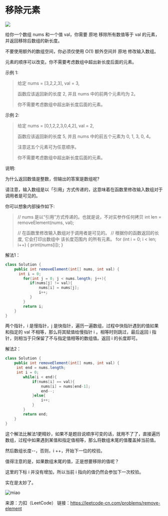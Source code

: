 # 移除元素

![](https://pkq-blog-img.oss-cn-hangzhou.aliyuncs.com/wallhaven-vgrx6m_1920x1080.png)

给你一个数组 nums 和一个值 val，你需要 原地 移除所有数值等于 val 的元素，并返回移除后数组的新长度。

不要使用额外的数组空间，你必须仅使用 O(1) 额外空间并 原地 修改输入数组。

元素的顺序可以改变。你不需要考虑数组中超出新长度后面的元素。

 

示例 1:

> 给定 nums = [3,2,2,3], val = 3,
>
> 函数应该返回新的长度 2, 并且 nums 中的前两个元素均为 2。
>
> 你不需要考虑数组中超出新长度后面的元素。

示例 2:

> 给定 nums = [0,1,2,2,3,0,4,2], val = 2,
>
> 函数应该返回新的长度 5, 并且 nums 中的前五个元素为 0, 1, 3, 0, 4。
>
> 注意这五个元素可为任意顺序。
>
> 你不需要考虑数组中超出新长度后面的元素。


说明:

为什么返回数值是整数，但输出的答案是数组呢?

请注意，输入数组是以「引用」方式传递的，这意味着在函数里修改输入数组对于调用者是可见的。

你可以想象内部操作如下:

> // nums 是以“引用”方式传递的。也就是说，不对实参作任何拷贝
> int len = removeElement(nums, val);
>
> // 在函数里修改输入数组对于调用者是可见的。
> // 根据你的函数返回的长度, 它会打印出数组中 该长度范围内 的所有元素。
> for (int i = 0; i < len; i++) {
>     print(nums[i]);
> }







解法1：

```java
class Solution {
    public int removeElement(int[] nums, int val) {
      int i = 0;
        for(int j = 0; j < nums.length; j++){
           if(nums[j] != val){
               nums[i] = nums[j];
               i++;
           }
        }
        return i;
    }
}
```

两个指针，i 是慢指针，j 是快指针，遍历一遍数组，过程中快指针遇到的值如果和指定的 val 不相等，那么将其赋值给慢指针 i 。相等时则跳过，最后返回 i 指针，则相当于只保留了不与指定值相等的数组值。返回 i 的长度即可。



解法2：

```java
class Solution {
    public int removeElement(int[] nums, int val) {
     int end = nums.length;
     int i = 0;
        while(i < end){
            if(nums[i] == val){
                nums[i] = nums[end-1];
                end--;
            }else{
                i++;
            }
        }
        return end;
    }
}
```

这个解法比解法1更精妙，如果不是题目说顺序可变的话，就用不了了，直接遍历数组，过程中如果遇到某值和指定值相等，那么将数组末尾的值覆盖掉当前值。

然后数组长度--，否则，i ++，开始下一位的校验。

值得注意的是，如果数组末尾的值，正是想要移除的值呢？

这里的下标 i 并没有增加，所以当前 i 指向的值仍然会参加下一次校验。



实在是太妙了。



![miao](https://pkq-blog-img.oss-cn-hangzhou.aliyuncs.com/miao.jpg)



来源：力扣（LeetCode）
链接：https://leetcode-cn.com/problems/remove-element